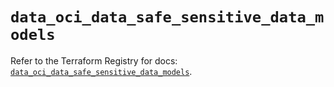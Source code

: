 # `data_oci_data_safe_sensitive_data_models`

Refer to the Terraform Registry for docs: [`data_oci_data_safe_sensitive_data_models`](https://registry.terraform.io/providers/oracle/oci/7.19.0/docs/data-sources/data_safe_sensitive_data_models).
